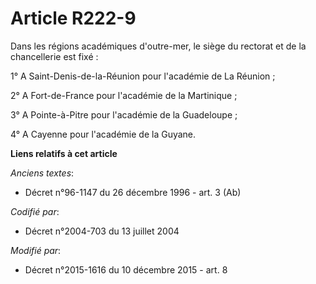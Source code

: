 # Article R222-9

Dans les régions académiques d'outre-mer, le siège du rectorat et de la chancellerie est fixé :

1° A Saint-Denis-de-la-Réunion pour l'académie de La Réunion ;

2° A Fort-de-France pour l'académie de la Martinique ;

3° A Pointe-à-Pitre pour l'académie de la Guadeloupe ;

4° A Cayenne pour l'académie de la Guyane.

**Liens relatifs à cet article**

_Anciens textes_:

  - Décret n°96-1147 du 26 décembre 1996 - art. 3 (Ab)

_Codifié par_:

  - Décret n°2004-703 du 13 juillet 2004

_Modifié par_:

  - Décret n°2015-1616 du 10 décembre 2015 - art. 8
